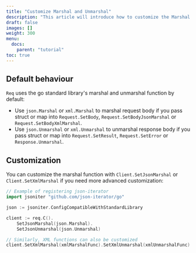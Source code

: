 ```yaml
---
title: "Customize Marshal and Unmarshal"
description: "This article will introduce how to customize the Marshal and Unmarshal function."
draft: false
images: []
weight: 300
menu:
  docs:
    parent: "tutorial"
toc: true
---
```


## Default behaviour

`Req` uses the go standard library's marshal and unmarshal function by default:
* Use `json.Marshal` or `xml.Marshal` to marshal request body if you pass struct or map into `Request.SetBody`, `Request.SetBodyJsonMarshal` or `Request.SetBodyXmlMarshal`.
* Use `json.Unmarshal` or `xml.Unmarshal` to unmarshal response body if you pass struct or map into `Request.SetResult`, `Request.SetError` or `Response.Unmarshal`.

## Customization

You can customize the marshal function with `Client.SetJsonMarshal` or `Client.SetXmlMarshal` if you need more advanced customization:

```go
// Example of registering json-iterator
import jsoniter "github.com/json-iterator/go"

json := jsoniter.ConfigCompatibleWithStandardLibrary

client := req.C().
	SetJsonMarshal(json.Marshal).
	SetJsonUnmarshal(json.Unmarshal)

// Similarly, XML functions can also be customized
client.SetXmlMarshal(xmlMarshalFunc).SetXmlUnmarshal(xmlUnmarshalFunc)
```
